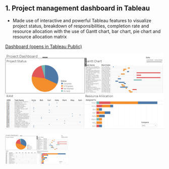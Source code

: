 ## 1. Project management dashboard in Tableau
- Made use of interactive and powerful Tableau features to visualize project status, breakdown of responsibilities, completion rate and resource allocation with the use of Gantt chart, bar chart, pie chart and resource allocation matrix

[Dashboard (opens in Tableau Public)](https://public.tableau.com/views/ProjectManagementDashboard_17192068012070/ProjectDashboard?:language=en-US&:sid=&:display_count=n&:origin=viz_share_link)


![Screenshot](https://github.com/rizsocial/Project-management/blob/main/Project%20management%20dashboard%20in%20Tableau/1.png)


<a href="https://github.com/rizsocial/Project-management/blob/main/Project%20management%20dashboard%20in%20Tableau/1.png" target="_blank"><img src="https://github.com/rizsocial/Project-management/blob/main/Project%20management%20dashboard%20in%20Tableau/1.png" width="200"></a>
